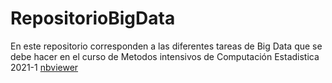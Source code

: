# RepositorioBigData
En este repositorio corresponden a las diferentes tareas de Big Data que se debe hacer en el curso de Metodos intensivos de Computación Estadistica 2021-1
[nbviewer](https://nbviewer.jupyter.org/github/afrinconp/RepositorioBigData/blob/main/Tarea_Regresion_lineal/RegresionLineal.ipynb)
